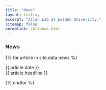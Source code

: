 ```yaml
---
title: "News"
layout: textlay
excerpt: "Allan Lab at Leiden University."
sitemap: false
permalink: /allnews.html
---
```


### News

{% for article in site.data.news %}
<p>{{ article.date }} <br>
{{ article.headline }}</p>
{% endfor %}
